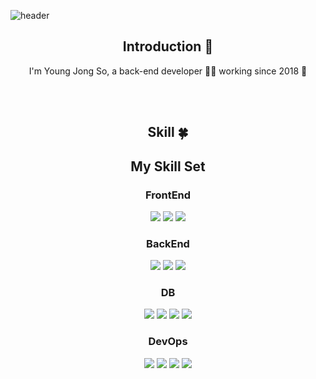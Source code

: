 
<!-- 헤더 -->
![header](https://capsule-render.vercel.app/api?type=venom&height=250&color=153448&text=Hello&section=header&reversal=false&textBg=false&fontSize=90&rotate=0&strokeWidth=1&descAlign=51&descAlignY=66&descSize=27&fontAlign=51&fontAlignY=49&fontColor=DFD0B8&stroke=000000)
<div align=center>
  
<!--소개-->

## Introduction :raised_hands:
  <!-- 소개 -->
  <p>
    I'm Young Jong So, a back-end developer 👨‍💻 working since 2018 🚀
  </p>
<br/><br/>
 
 
 <!--기술스택-->
  ## Skill :four_leaf_clover:


## My Skill Set
### FrontEnd
<div align="center">  
  <img src="https://img.shields.io/badge/javascript-007396?style=for-the-badge&logo=javascript&logoColor=#F7DF1E">
  <img src="https://img.shields.io/badge/html5-007396?style=for-the-badge&logoColor=#E34F26">
  <img src="https://img.shields.io/badge/css3-007396?style=for-the-badge&logoColor=#1572B6">
</div>

### BackEnd  
<div align="center">  
  <img src="https://img.shields.io/badge/java-007396?style=for-the-badge&logo=Java&logoColor=#6DB33F">
  <img src="https://img.shields.io/badge/springboot-6DB33F?style=for-the-badge&logo=Springboot&logoColor=white">
  <img src="https://img.shields.io/badge/springsecurity-6DB33F?style=for-the-badge&logo=springsecurity&logoColor=white">
</div>

### DB  
<div align="center">  
  <img src="https://img.shields.io/badge/mysql-4479A1?style=for-the-badge&logo=Mysql&logoColor=white">
  <img src="https://img.shields.io/badge/oracle-F80000?style=for-the-badge&logo=Oracle&logoColor=white">
  <img src="https://img.shields.io/badge/redis-DC382D?style=for-the-badge&logo=Redis&logoColor=white">
  <img src="https://img.shields.io/badge/postgresql-6DB33F?style=for-the-badge&logo=postgresql&logoColor=#4169E1">
</div>

### DevOps  
<div align="center">  
  <img src="https://img.shields.io/badge/linux-FCC624?style=for-the-badge&logo=linux&logoColor=black">
  <img src="https://img.shields.io/badge/jenkins-D24939?style=for-the-badge&logo=jenkins&logoColor=white">
  <img src="https://img.shields.io/badge/nginx-009639?style=for-the-badge&logo=nginx&logoColor=white">
  <img src="https://img.shields.io/badge/docker-2496ED?style=for-the-badge&logo=docker&logoColor=white">
</div>

<br/>  

</div>
